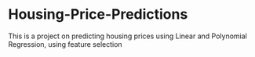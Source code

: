 # Housing-Price-Predictions
This is a project on predicting housing prices using Linear and Polynomial Regression, using feature selection

